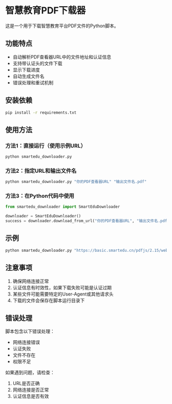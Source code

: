 # 智慧教育PDF下载器

这是一个用于下载智慧教育平台PDF文件的Python脚本。

## 功能特点

- 自动解析PDF查看器URL中的文件地址和认证信息
- 支持带认证头的文件下载
- 显示下载进度
- 自动生成文件名
- 错误处理和重试机制

## 安装依赖

```bash
pip install -r requirements.txt
```

## 使用方法

### 方法1：直接运行（使用示例URL）
```bash
python smartedu_downloader.py
```

### 方法2：指定URL和输出文件名
```bash
python smartedu_downloader.py "你的PDF查看器URL" "输出文件名.pdf"
```

### 方法3：在Python代码中使用
```python
from smartedu_downloader import SmartEduDownloader

downloader = SmartEduDownloader()
success = downloader.download_from_url("你的PDF查看器URL", "输出文件名.pdf")
```

## 示例

```bash
python smartedu_downloader.py "https://basic.smartedu.cn/pdfjs/2.15/web/viewer.html?hasCatalog=true&file=https://r2-ndr-private.ykt.cbern.com.cn/edu_product/esp/assets/6e764703-6e5e-4ea3-9462-34652c2678ef.pkg/普通高中教科书%20数学%20必修%20第一册（A版）_1756191767678.pdf&headers=%7B%22X-ND-AUTH%22:%22MAC%20id=%5C%227F938B205F876FC3A30551F3A4931383AB46A5ED796633E20D6DC75C2AC2026271FC1F534015D41532711DFCD23A05B458D55BA71C5C46ED%5C%22,nonce=%5C%221757236081267:UAB14BP1%5C%22,mac=%5C%22p64LFHYxuftVDEr41AqIyM/GNmTAKXDdDbsYcmPWwLw=%5C%22%22%7D#disablestream=true" "数学教材.pdf"
```

## 注意事项

1. 确保网络连接正常
2. 认证信息有时效性，如果下载失败可能是认证过期
3. 某些文件可能需要特定的User-Agent或其他请求头
4. 下载的文件会保存在脚本运行目录下

## 错误处理

脚本包含以下错误处理：
- 网络连接错误
- 认证失败
- 文件不存在
- 权限不足

如果遇到问题，请检查：
1. URL是否正确
2. 网络连接是否正常
3. 认证信息是否有效
